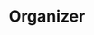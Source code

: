 ---
layout: profiles
permalink: /people/
title: Organizer
description: 
nav: true
nav_order: 3

profiles:
  # if you want to include more than one profile, just replicate the following block
  # and create one content file for each profile inside _pages/
  - align: left
    image: profiles/yongkyung.jpg
    content: organizer/yongkyung.md
    image_circular: false # crops the image to make it circular
    more_info: 
  - align: left
    image: profiles/dongyoung.jpg
    content: organizer/dongyoung.md
    image_circular: false # crops the image to make it circular
    more_info: 
  - align: left
    image: profiles/sungil.jpg
    content: organizer/sungil.md
    image_circular: false # crops the image to make it circular
    more_info: 

---